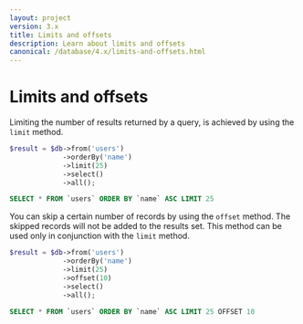 ```yaml
---
layout: project
version: 3.x
title: Limits and offsets
description: Learn about limits and offsets
canonical: /database/4.x/limits-and-offsets.html
---
```

# Limits and offsets

Limiting the number of results returned by a query, is achieved by using the `limit` method.

```php
$result = $db->from('users')
             ->orderBy('name')
             ->limit(25)
             ->select()
             ->all();
```
```sql
SELECT * FROM `users` ORDER BY `name` ASC LIMIT 25
```

You can skip a certain number of records by using the `offset` method. 
The skipped records will not be added to the results set. 
This method can be used only in conjunction with the `limit` method.

```php
$result = $db->from('users')
             ->orderBy('name')
             ->limit(25)
             ->offset(10)
             ->select()
             ->all();
```
```sql
SELECT * FROM `users` ORDER BY `name` ASC LIMIT 25 OFFSET 10
```
